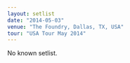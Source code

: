 ```yaml
---
layout: setlist
date: "2014-05-03"
venue: "The Foundry, Dallas, TX, USA"
tour: "USA Tour May 2014"
---
```


No known setlist.
